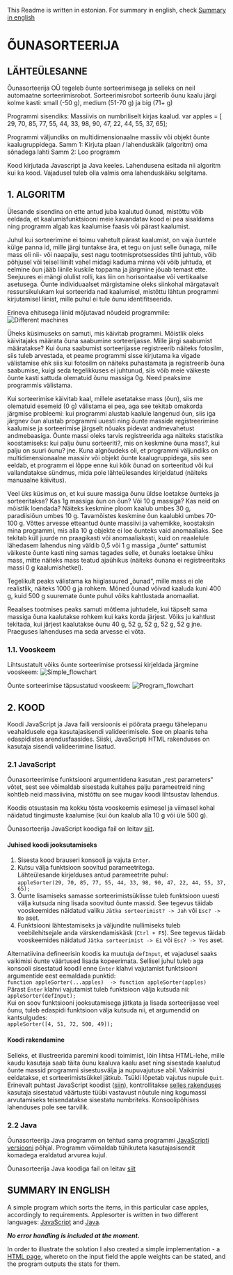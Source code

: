 This Readme is written in estonian. For summary in english, check [Summary in english](https://github.com/karinjohanson/General-portfolio/blob/main/AppleSorter/Readme.md#summary-in-english)

# ÕUNASORTEERIJA
## LÄHTEÜLESANNE
Õunasorteerija OÜ  tegeleb õunte sorteerimisega ja selleks on neil automaatne sorteerimisrobot. Sorteerimisrobot sorteerib õunu kaalu järgi kolme kasti:
small (-50 g), medium (51-70 g) ja big (71+ g)

Programmi sisendiks:
Massiivis on numbriliselt kirjas kaalud.
var apples = [ 29, 70, 85, 77, 55, 44, 33, 98, 90, 47, 22, 44, 55, 37, 65];

Programmi väljundiks on multidimensionaalne massiiv või objekt õunte kaalugruppidega.
Samm 1:
Kirjuta plaan / lahenduskäik (algoritm) oma sõnadega lahti
Samm 2:
Loo programm

Kood kirjutada Javascript ja Java keeles.
Lahendusena esitada nii algoritm kui ka kood. Vajadusel tuleb olla valmis oma lahenduskäiku selgitama.
## 1. ALGORITM
Ülesande sisendina on ette antud juba kaalutud õunad, mistõttu võib eeldada, et kaalumisfunktsiooni meie kavandatav kood ei pea sisaldama ning programm algab kas kaalumise faasis või pärast kaalumist. <br>

Juhul kui sorteerimine ei toimu vahetult pärast kaalumist, on vaja õuntele külge panna id, mille järgi tuntakse ära, et tegu on just selle õunaga, mille mass oli nii- või naapalju, sest nagu tootmisprotsessides tihti juhtub, võib põhjusel või teisel liinilt vahel midagi kaduma minna või võib juhtuda, et eelmine õun jääb liinile kuskile toppama ja järgmine jõuab temast ette. Seejuures ei mängi olulist rolli, kas liin on horisontaalse või vertikaalse asetusega. Õunte individuaalset märgistamine oleks siinkohal märgatavalt ressursikulukam kui sorteerida nad kaalumisel, mistõttu lähtun programmi kirjutamisel liinist, mille puhul ei tule õunu identifitseerida.

Erineva ehitusega liinid mõjutavad nõudeid programmile:
![Different machines](https://github.com/karinjohanson/General-portfolio/blob/main/AppleSorter/Different_machines.png)

Üheks küsimuseks on samuti, mis käivitab programmi. Mõistlik oleks käivitajaks määrata õuna saabumine sorteerijasse. Mille järgi saabumist määratakse? Kui õuna saabumist sorteerijasse registreerib näiteks fotosilm, siis tuleb arvestada, et peame programmi sisse kirjutama ka vigade välistamise ehk siis kui fotosilm on näiteks puhastamata ja registreerib õuna saabumise, kuigi seda tegelikkuses ei juhtunud, siis võib meie väikeste õunte kasti sattuda olematuid õunu massiga 0g. Need peaksime programmis välistama.

Kui sorteerimise käivitab kaal, millele asetatakse mass (õun), siis me olematuid esemeid (0 g) välistama ei pea, aga see tekitab omakorda järgmise probleemi: kui programmi alustab kaalule langenud õun, siis iga järgnev õun alustab programmi uuesti ning õunte masside registreerimine kaalumise ja sorteerimise järgselt nõuaks pidevat andmevahetust andmebaasiga. Õunte massi oleks tarvis registreerida aga näiteks statistika koostamiseks: kui palju õunu sorteeriti?, mis on keskmine õuna mass?, kui palju on suuri õunu? jne. Kuna algnõudeks oli, et programmi väljundiks on multidimensionaalne massiiv või objekt õunte kaalugruppidega, siis see eeldab, et programm ei lõppe enne kui kõik õunad on sorteeritud või kui vallandatakse sündmus, mida pole lähteülesandes kirjeldatud (näiteks manuaalne käivitus).

Veel üks küsimus on, et kui suure massiga õunu üldse loetakse õunteks ja sorteeritakse? Kas 1g massiga õun on õun? Või 10 g massiga? Kas neid on mõistlik loendada? Näiteks keskmine ploom kaalub umbes 30 g, paradiisiõun umbes 10 g. Tavamõistes keskmine õun kaalubki umbes 70-100 g. Võttes arvesse etteantud õunte massiivi ja vahemikke, koostaksin mina programmi, mis alla 10 g objekte ei loe õunteks vaid anomaaliaks. See tekitab küll juurde nn praagikasti või anomaaliakasti, kuid on reaalelule lähedasem lahendus ning väldib 0,5 või 1 g massiga „õunte“ sattumist väikeste õunte kasti ning samas tagades selle, et õunaks loetakse ühiku mass, mitte näiteks mass teatud ajaühikus (näiteks õunana ei registreeritaks massi 0 g kaalumishetkel).

Tegelikult peaks välistama ka hiiglasuured „õunad“, mille mass ei ole realistlik, näiteks 1000 g ja rohkem. Mõned õunad võivad kaaluda kuni 400 g, kuid 500 g suuremate õunte puhul võiks kahtlustada anomaaliat. 

Reaalses tootmises peaks samuti mõtlema juhtudele, kui täpselt sama massiga õuna kaalutakse rohkem kui kaks korda järjest. Võiks ju kahtlust tekitada, kui järjest kaalutakse õunu 40 g, 52 g, 52 g, 52 g, 52 g jne. Praeguses lahenduses ma seda arvesse ei võta.

### 1.1. Vooskeem
Lihtsustatult võiks õunte sorteerimise protsessi kirjeldada järgmine vooskeem:
![Simple_flowchart](https://github.com/karinjohanson/General-portfolio/blob/main/AppleSorter/Simple%20_flowchart.png)

Õunte sorteerimise täpsustatud vooskeem:
![Program_flowchart](https://github.com/karinjohanson/General-portfolio/blob/main/AppleSorter/Program_flowchart.png)

## 2. KOOD
Koodi JavaScript ja Java faili versioonis ei pöörata praegu tähelepanu veahaldusele ega kasutajasisendi valideerimisele. See on plaanis teha edaspidistes arendusfaasides. Siiski, JavaScripti HTML rakenduses on kasutaja sisendi valideerimine lisatud.

### 2.1 JavaScript
Õunasorteerimise funktsiooni argumentidena kasutan „rest parameters“ võtet, sest see võimaldab sisestada kuitahes palju parameetreid ning kohtleb neid massiivina, mistõttu on see mugav koodi lihtsustav lahendus.

Koodis otsustasin ma kokku tõsta vooskeemis esimesel ja viimasel kohal näidatud tingimuste kaalumise (kui õun kaalub alla 10 g või üle 500 g).

Õunasorteerija JavaScript koodiga fail on leitav [siit](https://github.com/karinjohanson/General-portfolio/blob/main/AppleSorter/AppleSorter_JavaScript/applesorter.js).

#### Juhised koodi jooksutamiseks
1.	Sisesta kood brauseri konsooli ja vajuta `Enter`.
2.	Kutsu välja funktsioon soovitud parameetritega. <br>
Lähteülesande kirjelduses antud parameetrite puhul: <br>
`appleSorter(29, 70, 85, 77, 55, 44, 33, 98, 90, 47, 22, 44, 55, 37, 65);`
3.	Õunte lisamiseks samasse sorteerimistsüklisse tuleb funktsioon uuesti välja kutsuda ning lisada soovitud õunte massid. See tegevus täidab vooskeemides näidatud valiku `Jätka sorteerimist? -> Jah` või `Esc? -> No` aset. 
4.	Funktsiooni lähtestamiseks ja väljundite nullimiseks tuleb veebilehitsejale anda värskendamiskäsk (`Ctrl + F5`). See tegevus täidab vooskeemides näidatud `Jätka sorteerimist -> Ei` või `Esc? -> Yes` aset.

Alternatiivina defineerisin koodis ka muutuja `defInput`, et vajadusel saaks vaikimisi õunte väärtused lisada kopeerimata. Sellisel juhul tuleb aga konsooli sisestatud koodil enne `Enter` klahvi vajutamist funktsiooni argumentide eest eemaldada punktid: <br>
`function appleSorter(...apples)  -> function appleSorter(apples)` <br>
Pärast `Enter` klahvi vajutamist tuleb funktsioon välja kutsuda nii:
`appleSorter(defInput);` <br>
Kui on soov funktsiooni jooksutamisega jätkata ja lisada sorteerijasse veel õunu, tuleb edaspidi funktsioon välja kutsuda nii, et argumendid on kantsulgudes: <br>
`appleSorter([4, 51, 72, 500, 49]);`

#### Koodi rakendamine
Selleks, et illustreerida paremini koodi toimimist, lõin lihtsa HTML-lehe, mille kaudu kasutaja saab täita õunu kaaluva kaalu aset ning sisestada kaalutud õunte massid programmi sisestusvälja ja nupuvajutuse abil. Vaikimisi eeldatakse, et sorteerimistsükkel jätkub. Tsükli lõpetab vajutus nupule `Quit`. <br>
Erinevalt puhtast JavaScript koodist ([siin](https://github.com/karinjohanson/General-portfolio/blob/main/AppleSorter/AppleSorter_JavaScript/applesorter.js)), kontrollitakse [selles rakenduses](https://github.com/karinjohanson/General-portfolio/blob/main/AppleSorter/AppleSorter_JavaScript/AppleSorter_JS_in_HTML.html) kasutaja sisestatud väärtuste tüübi vastavust nõutule ning kogumassi arvutamiseks teisendatakse sisestatu numbriteks. Konsoolipõhises lahenduses pole see tarvilik.

### 2.2 Java
Õunasorteerija Java programm on tehtud sama programmi [JavaScripti versiooni](https://github.com/karinjohanson/General-portfolio/blob/main/AppleSorter/AppleSorter_JavaScript/applesorter.js) põhjal.
Programm võimaldab tühikuteta kasutajasisendit komadega eraldatud arvurea kujul. 

Õunasorteerija Java koodiga fail on leitav [siit](https://github.com/karinjohanson/General-portfolio/blob/main/AppleSorter/AppleSorter_Java/AppleSorter.java)

## SUMMARY IN ENGLISH
A simple program which sorts the items, in this particular case apples, accordingly to requirements.
Applesorter is written in two different languages: [JavaScript](https://github.com/karinjohanson/General-portfolio/blob/main/AppleSorter/AppleSorter_JavaScript/applesorter.js) and [Java](https://github.com/karinjohanson/General-portfolio/blob/main/AppleSorter/AppleSorter_Java/AppleSorter.java).

***No error handling is included at the moment.***

In order to illustrate the solution I also created a simple implementation - a [HTML page](https://github.com/karinjohanson/General-portfolio/blob/main/AppleSorter/AppleSorter_JavaScript/AppleSorter_JS_in_HTML.html), whereto on the input field the apple weights can be stated, and the program outputs the stats for them.